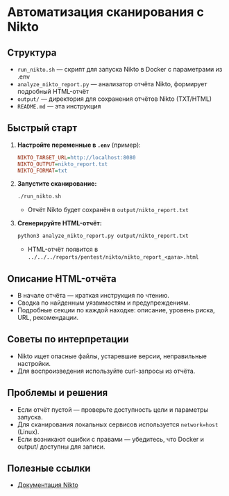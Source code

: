 # Автоматизация сканирования с Nikto

## Структура
- `run_nikto.sh` — скрипт для запуска Nikto в Docker с параметрами из .env
- `analyze_nikto_report.py` — анализатор отчёта Nikto, формирует подробный HTML-отчёт
- `output/` — директория для сохранения отчётов Nikto (TXT/HTML)
- `README.md` — эта инструкция

## Быстрый старт
1. **Настройте переменные в `.env`** (пример):
   ```ini
   NIKTO_TARGET_URL=http://localhost:8080
   NIKTO_OUTPUT=nikto_report.txt
   NIKTO_FORMAT=txt
   ```
2. **Запустите сканирование:**
   ```bash
   ./run_nikto.sh
   ```
   - Отчёт Nikto будет сохранён в `output/nikto_report.txt`

3. **Сгенерируйте HTML-отчёт:**
   ```bash
   python3 analyze_nikto_report.py output/nikto_report.txt
   ```
   - HTML-отчёт появится в `../../../reports/pentest/nikto/nikto_report_<дата>.html`

## Описание HTML-отчёта
- В начале отчёта — краткая инструкция по чтению.
- Сводка по найденным уязвимостям и предупреждениям.
- Подробные секции по каждой находке: описание, уровень риска, URL, рекомендации.

## Советы по интерпретации
- Nikto ищет опасные файлы, устаревшие версии, неправильные настройки.
- Для воспроизведения используйте curl-запросы из отчёта.

## Проблемы и решения
- Если отчёт пустой — проверьте доступность цели и параметры запуска.
- Для сканирования локальных сервисов используется `network=host` (Linux).
- Если возникают ошибки с правами — убедитесь, что Docker и output/ доступны для записи.

## Полезные ссылки
- [Документация Nikto](https://cirt.net/Nikto2) 